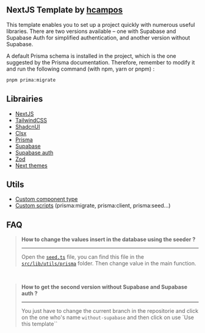 ## NextJS Template by [hcampos](https://github.com/Sakoutecher)

This template enables you to set up a project quickly with numerous useful libraries. There are two versions available – one with Supabase and Supabase Auth for simplified authentication, and another version without Supabase.

A default Prisma schema is installed in the project, which is the one suggested by the Prisma documentation. Therefore, remember to modify it and run the following command (with npm, yarn or pnpm) :

```bash
pnpm prima:migrate
```

## Librairies

- [NextJS](https://nextjs.org)
- [TailwindCSS](https://tailwindcss.com)
- [ShadcnUI](https://ui.shadcn.com)
- [Clsx](https://www.npmjs.com/package/clsx)
- [Prisma](https://prisma.io)
- [Supabase](https://supabase.com)
- [Supabase auth](https://supabase.com/docs/guides/auth)
- [Zod](https://zod.dev)
- [Next themes](https://www.npmjs.com/package/next-themes)

## Utils

- [Custom component type](https://github.com/Sakoutecher/nextjs-template/blob/stable/src/lib/utils/component/component.ts)
- [Custom scripts](https://github.com/Sakoutecher/nextjs-template/blob/stable/package.json) (prisma:migrate, prisma:client, prisma:seed...)

## FAQ

>**How to change the values insert in the database using the seeder ?**<hr>
Open the [`seed.ts`](https://github.com/Sakoutecher/nextjs-template/blob/stable/src/lib/utils/prisma/seed.ts) file, you can find this file in the [`src/lib/utils/prisma`](https://github.com/Sakoutecher/nextjs-template/blob/stable/src/lib/utils/prisma) folder.
Then change value in the main function.

<br>

>**How to get the second version without Supabase and Supabase auth ?**<hr>
You just have to change the current branch in the repositorie and click on the one who's name `without-supabase` and then click on use `Use this template``